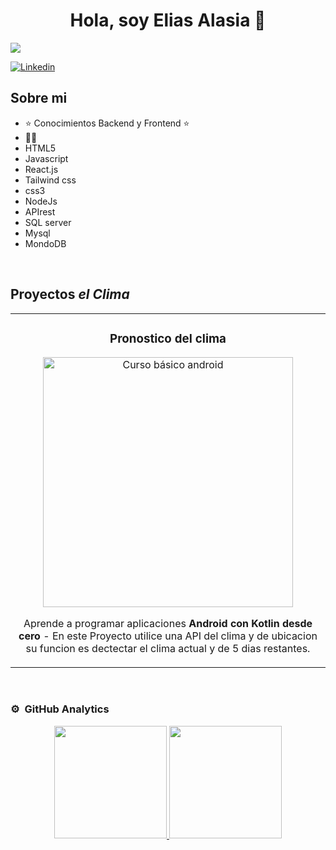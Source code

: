 <div align="center">
<h1 align="center">Hola, soy Elias Alasia 👋</h1>
</div>
<img src="https://i.imgur.com/CXzGs5q.png">

[![Linkedin](https://img.shields.io/youtube/channel/subscribers/UCIjEgHA1vatSR2K4rfcdNRg?style=social)](https://youtube.com/aristidevs?sub_confirmation=1)

## Sobre mi

- ⭐ Conocimientos Backend y Frontend ⭐ 
- 🧑‍🏫 
- HTML5
- Javascript
- React.js
- Tailwind css
- css3
- NodeJs
- APIrest
- SQL server
- Mysql
- MondoDB 
<br>

## Proyectos *el Clima*
<table>
<tr>
<td width="50%">
<h3 align="center">Pronostico del clima</h3>
<div align="center">
<a href="project-final-n3-ea.vercel.app" target="_blank"><img src="https://i.imgur.com/Jji0CIE.jpg" width="400" alt="Curso básico android"></a>

<p>Aprende a programar aplicaciones <strong>Android con Kotlin desde cero</strong> - En este Proyecto utilice una API del clima y de ubicacion su funcion es dectectar el clima actual y de 5 dias restantes.</p>
</div>
                                                                                      
                                                                                      
</td>  
</table>                                                                                 
</div>
<br>

### ⚙️ &nbsp;GitHub Analytics

<p align="center">
<a href="https://github.com/ArisGuimera">
  <img height="180em" src="https://github-readme-stats-eight-theta.vercel.app/api?username=ArisGuimera&show_icons=true&theme=algolia&include_all_commits=true&count_private=true"/>
  <img height="180em" src="https://github-readme-stats-eight-theta.vercel.app/api/top-langs/?username=ArisGuimera&layout=compact&langs_count=8&theme=algolia"/>
</a>
</p>
